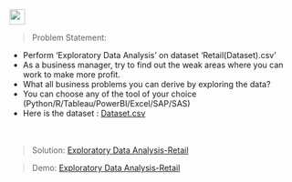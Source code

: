 <br><br>
<img height="27" src="https://img.shields.io/badge/Exploratory Data Analysis (Retail) -Level  Beginner-orange.svg?&style=for-the-badge&logo=TheSparksFoundation&logoColor=blue"/>
<br>

> Problem Statement:
- Perform ‘Exploratory Data Analysis’ on dataset ‘Retail(Dataset).csv’ <br>
- As a business manager, try to find out the weak areas where you can work to
make more profit.<br>
- What all business problems you can derive by exploring the data?<br>
- You can choose any of the tool of your choice<br>
(Python/R/Tableau/PowerBI/Excel/SAP/SAS)<br>
- Here is the dataset :
<a href="https://github.com/demaria11/Spark_Projects/blob/main/Exploratory%20Data%20Analysis%20-%20Retail/Retail(Dataset).csv">Dataset.csv</a><br><br><br>
> Solution:
<a href="https://github.com/demaria11/Spark_Projects/blob/main/Exploratory%20Data%20Analysis%20-%20Retail/Superstore_EDA.ipynb"> Exploratory Data Analysis-Retail</a>

> Demo:
<a href="https://youtube.com">Exploratory Data Analysis-Retail</a>

